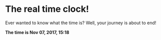 # The real time clock!

Ever wanted to know what the time is? Well, your journey is about to end!

**The time is Nov 07, 2017, 15:18**